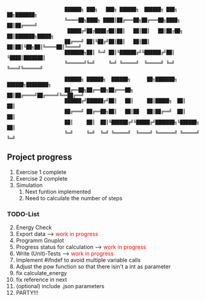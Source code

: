   
                         ██████╗ ███╗   ███╗ ██████╗  ██████╗ ███╗   ██╗███████╗      
                         ╚════██╗████╗ ████║██╔═══██╗██╔═══██╗████╗  ██║██╔════╝      
                          █████╔╝██╔████╔██║██║   ██║██║   ██║██╔██╗ ██║███████╗█████╗
                         ██╔═══╝ ██║╚██╔╝██║██║   ██║██║   ██║██║╚██╗██║╚════██║╚════╝
                         ███████╗██║ ╚═╝ ██║╚██████╔╝╚██████╔╝██║ ╚████║███████║      
                         ╚══════╝╚═╝     ╚═╝ ╚═════╝  ╚═════╝ ╚═╝  ╚═══╝╚══════╝      

                         ██████╗ ██████╗  ██████╗      ██╗███████╗ ██████╗████████╗   
                         ██╔══██╗██╔══██╗██╔═══██╗     ██║██╔════╝██╔════╝╚══██╔══╝   
                         ██████╔╝██████╔╝██║   ██║     ██║█████╗  ██║        ██║      
                         ██╔═══╝ ██╔══██╗██║   ██║██   ██║██╔══╝  ██║        ██║      
                         ██║     ██║  ██║╚██████╔╝╚█████╔╝███████╗╚██████╗   ██║      
                         ╚═╝     ╚═╝  ╚═╝ ╚═════╝  ╚════╝ ╚══════╝ ╚═════╝   ╚═╝      
                                                                       

## Project progress

1. Exercise 1 complete
2. Exercise 2 complete
3. Simulation
    1. Next funtion implemented
    2. Need to calculate the number of steps



### TODO-List
2. Energy Check
3. Export data --> <span style="color:red">work in progress</span>
4. Programm Gnuplot 
5. Progress status for calculation --> <span style="color:red">work in progress</span>
6. Write (Unit)-Tests --> <span style="color:red">work in progress</span>
7. Implement #ifndef to avoid multiple variable calls
8. Adjust the pow function so that there isin't a int as parameter
9. fix calculate_energy 
10. fix reference in next
11. (optional) include .json parameters
12. PARTY!!!